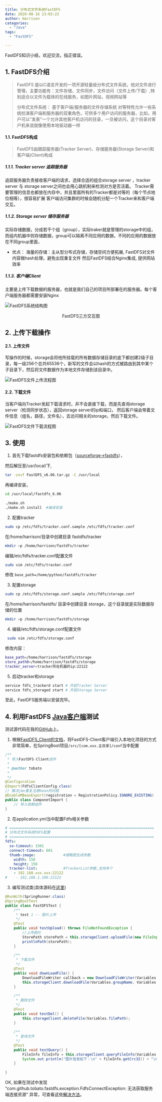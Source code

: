 ```yaml
---
title: 分布式文件系统FastDFS
date: 2020-08-16 23:03:23
author: Harrison
categories:
  - "Java"
tags:
  - "FastDFS"

---
```


FastDFS知识小结，欢迎交流，指正错误。

<!-- more -->

## 1. FastDFS介绍

>  FastDFS 是以C语言开发的一项开源轻量级分布式文件系统，他对文件进行管理，主要功能有：文件存储，文件同步，文件访问（文件上传/下载）,特别适合以文件为载体的在线服务，如图片网站，视频网站等
>
> 分布式文件系统：
> 基于客户端/服务器的文件存储系统
> 对等特性允许一些系统扮演客户端和服务器的双重角色，可供多个用户访问的服务器，比如，用户可以“发表”一个允许其他客户机访问的目录，一旦被访问，这个目录对客户机来说就像使用本地驱动器一样

#### 1.1. FastDFS构成

>  FastDFS由跟踪服务器(Tracker Server)、存储服务器(Storage Server)和客户端(Client)构成

##### 1.1.1. Tracker server 追踪服务器

追踪服务器负责接收客户端的请求，选择合适的组合storage server ，tracker server 与 storage server之间也会用心跳机制来检测对方是否活着。
 Tracker需要管理的信息也都放在内存中，并且里面所有的Tracker都是对等的（每个节点地位相等），很容易扩展
 客户端访问集群的时候会随机分配一个Tracker来和客户端交互。

##### 1.1.2. Storage server 储存服务器

实际存储数据，分成若干个组（group），实际traker就是管理的storage中的组，而组内机器中则存储数据，group可以隔离不同应用的数据，不同的应用的数据放在不同group里面，

- 优点：
   海量的存储：主从型分布式存储，存储空间方便拓展,
   FastDFS对文件内容做hash处理，避免出现重复文件
   然后FastDFS结合Nginx集成, 提供网站效率

  

##### 1.1.3. 客户端Client

  主要是上传下载数据的服务器，也就是我们自己的项目所部署在的服务器。每个客户端服务器都需要安装Nginx

![FastDFS系统结构图](https://gitee.com/yuanlu_k/BlogImages/raw/master/FastDFS/FastDFS%E7%B3%BB%E7%BB%9F%E7%BB%93%E6%9E%84%E5%9B%BE.jpg)

<center>FastDFS三方交互图</center>



## 2. 上传下载操作

#### 2.1. 上传文件

写操作的时候，storage会将他所挂载的所有数据存储目录的底下都创建2级子目录，每一级256个总共65536个，新写的文件会以hash的方式被路由到其中某个子目录下，然后将文件数据作为本地文件存储到该目录中。

![FastDFS文件上传流程图](https://gitee.com/yuanlu_k/BlogImages/raw/master/FastDFS/FastDFS%E6%96%87%E4%BB%B6%E4%B8%8A%E4%BC%A0%E6%B5%81%E7%A8%8B%E5%9B%BE.png)

#### 2.2. 下载文件

当客户端向Tracker发起下载请求时，并不会直接下载，而是先查询storage server（检测同步状态），返回storage server的ip和端口，
 然后客户端会带着文件信息（组名，路径，文件名），去访问相关的storage，然后下载文件。



![FastDFS文件下载流程图](https://gitee.com/yuanlu_k/BlogImages/raw/master/FastDFS/FastDFS%E6%96%87%E4%BB%B6%E4%B8%8B%E8%BD%BD%E6%B5%81%E7%A8%8B%E5%9B%BE.png)



## 3. 使用

1. 首先下载fastdfs安装包和依赖包（[sourceforge->fastdfs](https://sourceforge.net/projects/fastdfs/)），

然后解压至/usr/local/下,

```bash
tar -zxvf FastDFS_v6.06.tar.gz -C /usr/local
```

再编译安装，

```bash
cd /usr/local/fastdfs_6.06
   
./make.sh 
./make.sh install  #编译安装
```

   

2. 配置tracker

```bash
sudo cp /etc/fdfs/tracker.conf.sample /etc/fdfs/tracker.conf
```

在/home/harrison/目录中创建目录 fastdfs/tracker

```bash
mkdir –p /home/harrison/fastdfs/tracker
```

编辑/etc/fdfs/tracker.conf配置文件

```bash
sudo vim /etc/fdfs/tracker.conf
```

修改 ```base_path=/home/python/fastdfs/tracker```



3. 配置storage

```bash
sudo cp /etc/fdfs/storage.conf.sample /etc/fdfs/storage.conf
```

在/home/harrison/fastdfs/ 目录中创建目录 storage，这个目录就是实际数据存储的位置

```bash
mkdir –p /home/harrison/fastdfs/storage
```



4. 编辑/etc/fdfs/storage.conf配置文件

```bash
 sudo vim /etc/fdfs/storage.conf
```

修改内容：

```bash
base_path=/home/harrison/fastdfs/storage
store_path0=/home/harrison/fastdfs/storage
tracker_server=tracker所在机器的ip:22122
```



5. 启动tracker和storage

```bash
service fdfs_trackerd start # 开启Tracker Server
service fdfs_storaged start # 开启Storage Server
```

至此，FastDFS服务端以安装完毕。



## 4. 利用FastDFS [Java客户端](https://github.com/tobato/FastDFS_Client)测试

测试源代码在我的[GitHub](https://github.com/kangkanglang/JavaLearning/tree/master/FastDFSTest)上。

1. 根据[FastDFS_Client的文档](https://github.com/tobato/FastDFS_Client)，将FastDFS-Client客户端引入本地化项目的方式非常简单，在SpringBoot项目`/src/[com.xxx.主目录]/conf`当中配置

```java
/**
 * 导入FastDFS-Client组件
 * 
 * @author tobato
 *
 */
@Configuration
@Import(FdfsClientConfig.class)
// 解决jmx重复注册bean的问题
@EnableMBeanExport(registration = RegistrationPolicy.IGNORE_EXISTING)
public class ComponetImport {
    // 导入依赖组件
}
```



2. 在application.yml当中配置Fdfs相关参数

```yaml
# ===================================================================
# 分布式文件系统FDFS配置
# ===================================================================
fdfs:
  so-timeout: 1501
  connect-timeout: 601 
  thumb-image:             #缩略图生成参数
    width: 150
    height: 150
  tracker-list:            #TrackerList参数,支持多个
    - 192.168.xxx.xxx:22122
#    - 192.168.1.106:22122 
```



3. 编写测试类(具体源码在[这里](https://github.com/kangkanglang/FastDFS_Client_Test))

```java
@RunWith(SpringRunner.class)
@SpringBootTest
public class FastDFSTest {
    /**
     * test 1 -- 图片上传
     */
    @Test
    public void testUpload() throws FileNotFoundException {
        //上传图片
        StorePath storePath = this.storageClient.uploadFile(new FileInputStream(file), file.length(), Variables.fileExtName, metaDataSet);
        printlnPath(storePath);
    }
    
    /**
     * 下载文件
     */
    @Test
    public void downLoadFile() {
        DownloadFileWriter callback = new DownloadFileWriter(Variables.filename);
        this.storageClient.downloadFile(Variables.groupName, Variables.path, callback);
    }
    
    /**
     * 删除文件
     */
    @Test
    public void testDel() {
        this.storageClient.deleteFile(Variables.filePath);
    }
    
    /**
     * 查询文件
     */
    @Test
    public void testQuery() {
        FileInfo fileInfo = this.storageClient.queryFileInfo(Variables.groupName, Variables.path);
        System.out.println("图片信息如下：\n" + fileInfo.getCrc32() + "\n" + new Date(fileInfo.getCreateTime()) + "\n" + fileInfo.getFileSize() + "\n" + fileInfo.getSourceIpAddr());
    }
    
}
```



OK, 如果在测试中发现 “com.github.tobato.fastdfs.exception.FdfsConnectException: 无法获取服务端连接资源" 异常，可查看这些[解决方法](https://kangkanglang.github.io/2020/08/15/FastDFS%E9%81%87%E5%88%B0%E7%9A%84%E9%97%AE%E9%A2%98/)。

